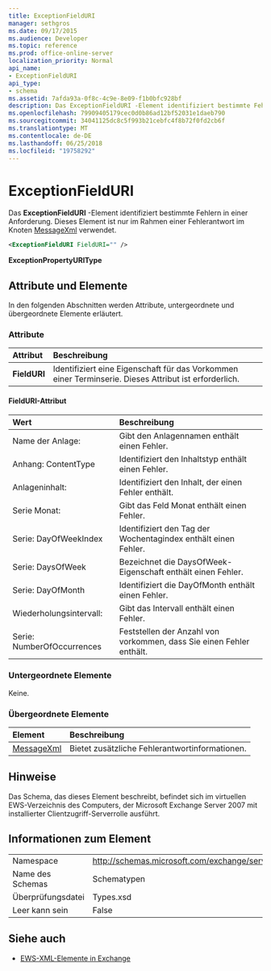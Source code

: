 ```yaml
---
title: ExceptionFieldURI
manager: sethgros
ms.date: 09/17/2015
ms.audience: Developer
ms.topic: reference
ms.prod: office-online-server
localization_priority: Normal
api_name:
- ExceptionFieldURI
api_type:
- schema
ms.assetid: 7afda93a-0f8c-4c9e-8e09-f1b0bfc928bf
description: Das ExceptionFieldURI -Element identifiziert bestimmte Fehlern in einer Anforderung. Dieses Element ist nur im Rahmen einer Fehlerantwort im Knoten MessageXml verwendet.
ms.openlocfilehash: 79909405179cec0d0b86ad12bf52031e1daeb790
ms.sourcegitcommit: 34041125dc8c5f993b21cebfc4f8b72f0fd2cb6f
ms.translationtype: MT
ms.contentlocale: de-DE
ms.lasthandoff: 06/25/2018
ms.locfileid: "19758292"
---
```

# <a name="exceptionfielduri"></a>ExceptionFieldURI

Das **ExceptionFieldURI** -Element identifiziert bestimmte Fehlern in einer Anforderung. Dieses Element ist nur im Rahmen einer Fehlerantwort im Knoten [MessageXml](messagexml.md) verwendet. 
  
```xml
<ExceptionFieldURI FieldURI="" />
```

 **ExceptionPropertyURIType**
## <a name="attributes-and-elements"></a>Attribute und Elemente

In den folgenden Abschnitten werden Attribute, untergeordnete und übergeordnete Elemente erläutert.
  
### <a name="attributes"></a>Attribute

|**Attribut**|**Beschreibung**|
|:-----|:-----|
|**FieldURI** <br/> |Identifiziert eine Eigenschaft für das Vorkommen einer Terminserie. Dieses Attribut ist erforderlich.  <br/> |
   
#### <a name="fielduri-attribute"></a>FieldURI-Attribut

|**Wert**|**Beschreibung**|
|:-----|:-----|
|Name der Anlage:  <br/> |Gibt den Anlagennamen enthält einen Fehler.  <br/> |
|Anhang: ContentType  <br/> |Identifiziert den Inhaltstyp enthält einen Fehler.  <br/> |
|Anlageninhalt:  <br/> |Identifiziert den Inhalt, der einen Fehler enthält.  <br/> |
|Serie Monat:  <br/> |Gibt das Feld Monat enthält einen Fehler.  <br/> |
|Serie: DayOfWeekIndex  <br/> |Identifiziert den Tag der Wochentagindex enthält einen Fehler.  <br/> |
|Serie: DaysOfWeek  <br/> |Bezeichnet die DaysOfWeek-Eigenschaft enthält einen Fehler.  <br/> |
|Serie: DayOfMonth  <br/> |Identifiziert die DayOfMonth enthält einen Fehler.  <br/> |
|Wiederholungsintervall:  <br/> |Gibt das Intervall enthält einen Fehler.  <br/> |
|Serie: NumberOfOccurrences  <br/> |Feststellen der Anzahl von vorkommen, dass Sie einen Fehler enthält.  <br/> |
   
### <a name="child-elements"></a>Untergeordnete Elemente

Keine.
  
### <a name="parent-elements"></a>Übergeordnete Elemente

|**Element**|**Beschreibung**|
|:-----|:-----|
|[MessageXml](messagexml.md) <br/> |Bietet zusätzliche Fehlerantwortinformationen.  <br/> |
   
## <a name="remarks"></a>Hinweise

Das Schema, das dieses Element beschreibt, befindet sich im virtuellen EWS-Verzeichnis des Computers, der Microsoft Exchange Server 2007 mit installierter Clientzugriff-Serverrolle ausführt.
  
## <a name="element-information"></a>Informationen zum Element

|||
|:-----|:-----|
|Namespace  <br/> |http://schemas.microsoft.com/exchange/services/2006/types  <br/> |
|Name des Schemas  <br/> |Schematypen  <br/> |
|Überprüfungsdatei  <br/> |Types.xsd  <br/> |
|Leer kann sein  <br/> |False  <br/> |
   
## <a name="see-also"></a>Siehe auch



- [EWS-XML-Elemente in Exchange](ews-xml-elements-in-exchange.md)

